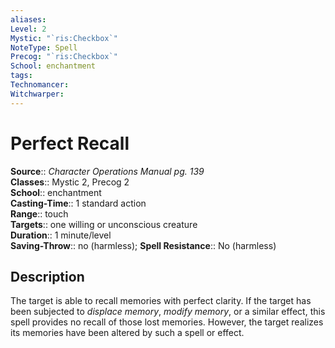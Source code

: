 ```yaml
---
aliases: 
Level: 2
Mystic: "`ris:Checkbox`"
NoteType: Spell
Precog: "`ris:Checkbox`"
School: enchantment 
tags: 
Technomancer: 
Witchwarper: 
---
```


# Perfect Recall

**Source**:: _Character Operations Manual pg. 139_  
**Classes**:: Mystic 2, Precog 2  
**School**:: enchantment  
**Casting-Time**:: 1 standard action  
**Range**:: touch  
**Targets**:: one willing or unconscious creature  
**Duration**:: 1 minute/level  
**Saving-Throw**:: no (harmless);
**Spell Resistance**:: No (harmless)

## Description

The target is able to recall memories with perfect clarity. If the target has been subjected to _displace memory_, _modify memory_, or a similar effect, this spell provides no recall of those lost memories. However, the target realizes its memories have been altered by such a spell or effect.
